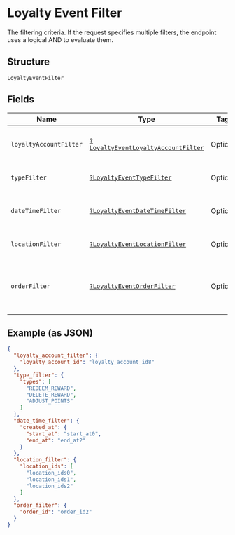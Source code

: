 
# Loyalty Event Filter

The filtering criteria. If the request specifies multiple filters,
the endpoint uses a logical AND to evaluate them.

## Structure

`LoyaltyEventFilter`

## Fields

| Name | Type | Tags | Description | Getter | Setter |
|  --- | --- | --- | --- | --- | --- |
| `loyaltyAccountFilter` | [`?LoyaltyEventLoyaltyAccountFilter`](/doc/models/loyalty-event-loyalty-account-filter.md) | Optional | Filter events by loyalty account. | getLoyaltyAccountFilter(): ?LoyaltyEventLoyaltyAccountFilter | setLoyaltyAccountFilter(?LoyaltyEventLoyaltyAccountFilter loyaltyAccountFilter): void |
| `typeFilter` | [`?LoyaltyEventTypeFilter`](/doc/models/loyalty-event-type-filter.md) | Optional | Filter events by event type. | getTypeFilter(): ?LoyaltyEventTypeFilter | setTypeFilter(?LoyaltyEventTypeFilter typeFilter): void |
| `dateTimeFilter` | [`?LoyaltyEventDateTimeFilter`](/doc/models/loyalty-event-date-time-filter.md) | Optional | Filter events by date time range. | getDateTimeFilter(): ?LoyaltyEventDateTimeFilter | setDateTimeFilter(?LoyaltyEventDateTimeFilter dateTimeFilter): void |
| `locationFilter` | [`?LoyaltyEventLocationFilter`](/doc/models/loyalty-event-location-filter.md) | Optional | Filter events by location. | getLocationFilter(): ?LoyaltyEventLocationFilter | setLocationFilter(?LoyaltyEventLocationFilter locationFilter): void |
| `orderFilter` | [`?LoyaltyEventOrderFilter`](/doc/models/loyalty-event-order-filter.md) | Optional | Filter events by the order associated with the event. | getOrderFilter(): ?LoyaltyEventOrderFilter | setOrderFilter(?LoyaltyEventOrderFilter orderFilter): void |

## Example (as JSON)

```json
{
  "loyalty_account_filter": {
    "loyalty_account_id": "loyalty_account_id8"
  },
  "type_filter": {
    "types": [
      "REDEEM_REWARD",
      "DELETE_REWARD",
      "ADJUST_POINTS"
    ]
  },
  "date_time_filter": {
    "created_at": {
      "start_at": "start_at0",
      "end_at": "end_at2"
    }
  },
  "location_filter": {
    "location_ids": [
      "location_ids0",
      "location_ids1",
      "location_ids2"
    ]
  },
  "order_filter": {
    "order_id": "order_id2"
  }
}
```

